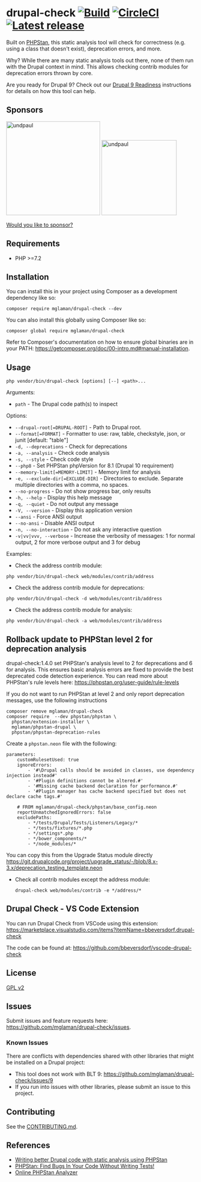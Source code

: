 # drupal-check [![Build](https://github.com/mglaman/drupal-check/actions/workflows/php.yml/badge.svg)](https://github.com/mglaman/drupal-check/actions/workflows/php.yml) [![CircleCI](https://circleci.com/gh/mglaman/drupal-check.svg?style=svg)](https://circleci.com/gh/mglaman/drupal-check) [![Latest release](https://img.shields.io/github/release/mglaman/drupal-check.svg)](https://github.com/mglaman/drupal-check/releases/latest)

Built on [PHPStan](https://github.com/phpstan/phpstan), this static analysis tool will check for correctness (e.g. using a class that doesn't exist), deprecation errors, and more.

Why? While there are many static analysis tools out there, none of them run with the Drupal context in mind. This allows checking contrib modules for deprecation errors thrown by core.

Are you ready for Drupal 9? Check out our [Drupal 9 Readiness](https://github.com/mglaman/drupal-check/wiki/Drupal-9-Readiness) instructions for details on how this tool can help.

## Sponsors

<a href="https://www.undpaul.de/"><img src="https://www.undpaul.de/themes/custom/undpaul3/logo.svg" alt="undpaul" width="250" /></a> <a href="https://www.optasy.com/"><img src="https://www.optasy.com/images/logo.svg" alt="undpaul" width="200" /></a>

[Would you like to sponsor?](https://github.com/sponsors/mglaman)

## Requirements

* PHP >=7.2

## Installation

You can install this in your project using Composer as a development dependency like so:

```
composer require mglaman/drupal-check --dev
```

You can also install this globally using Composer like so:

```
composer global require mglaman/drupal-check
```

Refer to Composer's documentation on how to ensure global binaries are in your PATH: https://getcomposer.org/doc/00-intro.md#manual-installation.

## Usage

```
php vendor/bin/drupal-check [options] [--] <path>...
```
Arguments:
* `path` - The Drupal code path(s) to inspect

Options:
* `--drupal-root[=DRUPAL-ROOT]` - Path to Drupal root.
* `--format[=FORMAT]` - Formatter to use: raw, table, checkstyle, json, or junit [default: "table"]
* `-d, --deprecations` - Check for deprecations
* `-a, --analysis` - Check code analysis
* `-s, --style` - Check code style
* `--php8` - Set PHPStan phpVersion for 8.1 (Drupal 10 requirement)
* `--memory-limit[=MEMORY-LIMIT]` - Memory limit for analysis
* `-e, --exclude-dir[=EXCLUDE-DIR]` - Directories to exclude. Separate multiple directories with a comma, no spaces.
* `--no-progress` - Do not show progress bar, only results
* `-h, --help` - Display this help message
* `-q, --quiet` - Do not output any message
* `-V, --version` - Display this application version
* `--ansi` - Force ANSI output
* `--no-ansi` - Disable ANSI output
* `-n, --no-interaction` - Do not ask any interactive question
* `-v|vv|vvv, --verbose` - Increase the verbosity of messages: 1 for normal output, 2 for more verbose output and 3 for debug

Examples:

* Check the address contrib module:

```
php vendor/bin/drupal-check web/modules/contrib/address
```

* Check the address contrib module for deprecations:

```
php vendor/bin/drupal-check -d web/modules/contrib/address
```

* Check the address contrib module for analysis:

```
php vendor/bin/drupal-check -a web/modules/contrib/address
```

## Rollback update to PHPStan level 2 for deprecation analysis

drupal-check:1.4.0 set PHPStan's analysis level to 2 for deprecations and 6 for analysis. This ensures basic analysis
errors are fixed to provide the best deprecated code detection experience. You can read more about PHPStan's rule
levels here: https://phpstan.org/user-guide/rule-levels

If you do not want to run PHPStan at level 2 and only report deprecation messages, use the following instructions

```shell
composer remove mglaman/drupal-check
composer require  --dev phpstan/phpstan \
  phpstan/extension-installer \
  mglaman/phpstan-drupal \
  phpstan/phpstan-deprecation-rules
```

Create a `phpstan.neon` file with the following:

```neon
parameters:
	customRulesetUsed: true
	ignoreErrors:
		- '#\Drupal calls should be avoided in classes, use dependency injection instead#'
		- '#Plugin definitions cannot be altered.#'
		- '#Missing cache backend declaration for performance.#'
		- '#Plugin manager has cache backend specified but does not declare cache tags.#'

	# FROM mglaman/drupal-check/phpstan/base_config.neon
	reportUnmatchedIgnoredErrors: false
	excludePaths:
		- */tests/Drupal/Tests/Listeners/Legacy/*
		- */tests/fixtures/*.php
		- */settings*.php
		- */bower_components/*
		- */node_modules/*
```

You can copy this from the Upgrade Status module directly https://git.drupalcode.org/project/upgrade_status/-/blob/8.x-3.x/deprecation_testing_template.neon

* Check all contrib modules except the address module:

  ```
  drupal-check web/modules/contrib -e */address/*
  ```

## Drupal Check - VS Code Extension

You can run Drupal Check from VSCode using this extension: https://marketplace.visualstudio.com/items?itemName=bbeversdorf.drupal-check

The code can be found at: https://github.com/bbeversdorf/vscode-drupal-check

## License

[GPL v2](LICENSE.txt)

## Issues

Submit issues and feature requests here: https://github.com/mglaman/drupal-check/issues.

### Known Issues

There are conflicts with dependencies shared with other libraries that might be installed on a Drupal project:

* This tool does not work with BLT 9: https://github.com/mglaman/drupal-check/issues/9
* If you run into issues with other libraries, please submit an issue to this project.

## Contributing

See the [CONTRIBUTING.md](CONTRIBUTING.md).

## References

* [Writing better Drupal code with static analysis using PHPStan](https://glamanate.com/blog/writing-better-drupal-code-static-analysis-using-phpstan)
* [PHPStan: Find Bugs In Your Code Without Writing Tests!](https://medium.com/@ondrejmirtes/phpstan-2939cd0ad0e3)
* [Online PHPStan Analyzer](https://phpstan.org/)

